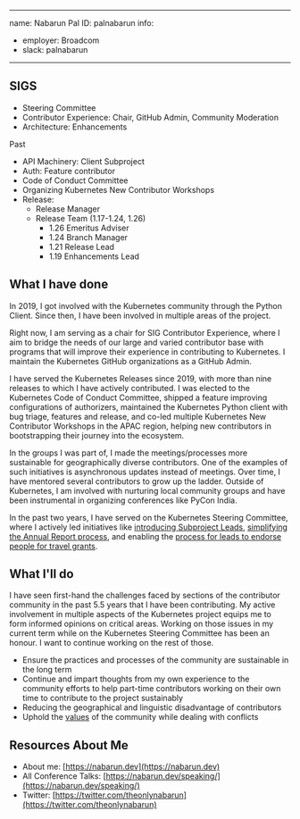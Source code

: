 -------------------------------------------------------------
name: Nabarun Pal
ID: palnabarun
info:
  - employer: Broadcom
  - slack: palnabarun
-------------------------------------------------------------

## SIGS

- Steering Committee
- Contributor Experience: Chair, GitHub Admin, Community Moderation
- Architecture: Enhancements

Past
- API Machinery: Client Subproject
- Auth: Feature contributor
- Code of Conduct Committee
- Organizing Kubernetes New Contributor Workshops
- Release:
   -  Release Manager
   -  Release Team (1.17-1.24, 1.26)
      -  1.26 Emeritus Adviser
      -  1.24 Branch Manager
      -  1.21 Release Lead
      -  1.19 Enhancements Lead

## What I have done

In 2019, I got involved with the Kubernetes community through the Python Client. Since then, I have been involved in multiple areas of the project.

Right now, I am serving as a chair for SIG Contributor Experience, where I aim to bridge the needs of our large and varied contributor base with programs that will improve their experience in contributing to Kubernetes. I maintain the Kubernetes GitHub organizations as a GitHub Admin.

I have served the Kubernetes Releases since 2019, with more than nine releases to which I have actively contributed. I was elected to the Kubernetes Code of Conduct Committee, shipped a feature improving configurations of authorizers, maintained the Kubernetes Python client with bug triage, features and release, and co-led multiple Kubernetes New Contributor Workshops in the APAC region, helping new contributors in bootstrapping their journey into the ecosystem.

In the groups I was part of, I made the meetings/processes more sustainable for geographically diverse contributors. One of the examples of such initiatives is asynchronous updates instead of meetings. Over time, I have mentored several contributors to grow up the ladder. Outside of Kubernetes, I am involved with nurturing local community groups and have been instrumental in organizing conferences like PyCon India.

In the past two years, I have served on the Kubernetes Steering Committee, where I actively led initiatives like [introducing Subproject Leads][subproject-leads], [simplifying the Annual Report process][simplify-annual-reports], and enabling the [process for leads to endorse people for travel grants][travel-grants].

## What I'll do

I have seen first-hand the challenges faced by sections of the contributor community in the past 5.5 years that I have been contributing. My active involvement in multiple aspects of the Kubernetes project equips me to form informed opinions on critical areas. Working on those issues in my current term while on the Kubernetes Steering Committee has been an honour. I want to continue working on the rest of those.

- Ensure the practices and processes of the community are sustainable in the long term
- Continue and impart thoughts from my own experience to the community efforts to help part-time contributors working on their own time to contribute to the project sustainably
- Reducing the geographical and linguistic disadvantage of contributors
- Uphold the [values] of the community while dealing with conflicts

## Resources About Me

- About me: [https://nabarun.dev](https://nabarun.dev)
- All Conference Talks: [https://nabarun.dev/speaking/](https://nabarun.dev/speaking/)
- Twitter: [https://twitter.com/theonlynabarun](https://twitter.com/theonlynabarun)

[subproject-leads]: https://github.com/kubernetes/community/pull/7454
[simplify-annual-reports]: https://github.com/kubernetes/community/pull/7717/commits/661d8d820eada8543b7a118c90cb01acffc5b0bf
[travel-grants]: https://groups.google.com/a/kubernetes.io/g/steering/c/sb3NSD-JzNY
[values]: https://github.com/kubernetes/community/blob/master/values.md
